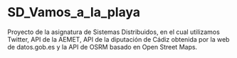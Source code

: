 # SD_Vamos_a_la_playa
Proyecto de la asignatura de Sistemas Distribuidos, en el cual utilizamos 
Twitter, API de la AEMET, API de la diputación de Cádiz obtenida por la
web de datos.gob.es y la API de OSRM basado en Open Street Maps.
